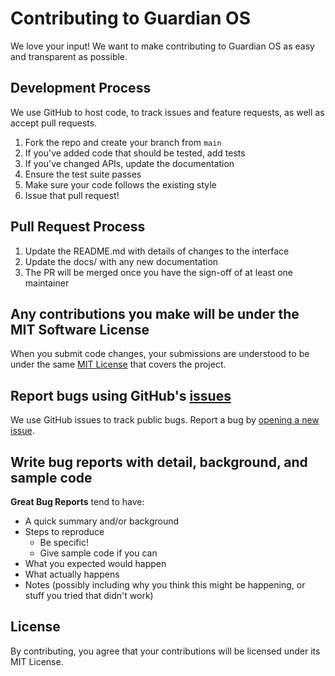 # Contributing to Guardian OS

We love your input! We want to make contributing to Guardian OS as easy and transparent as possible.

## Development Process

We use GitHub to host code, to track issues and feature requests, as well as accept pull requests.

1. Fork the repo and create your branch from `main`
2. If you've added code that should be tested, add tests
3. If you've changed APIs, update the documentation
4. Ensure the test suite passes
5. Make sure your code follows the existing style
6. Issue that pull request!

## Pull Request Process

1. Update the README.md with details of changes to the interface
2. Update the docs/ with any new documentation
3. The PR will be merged once you have the sign-off of at least one maintainer

## Any contributions you make will be under the MIT Software License

When you submit code changes, your submissions are understood to be under the same [MIT License](LICENSE) that covers the project.

## Report bugs using GitHub's [issues](https://github.com/jonnyweare/guardian-os-v1/issues)

We use GitHub issues to track public bugs. Report a bug by [opening a new issue](https://github.com/jonnyweare/guardian-os-v1/issues/new).

## Write bug reports with detail, background, and sample code

**Great Bug Reports** tend to have:

- A quick summary and/or background
- Steps to reproduce
  - Be specific!
  - Give sample code if you can
- What you expected would happen
- What actually happens
- Notes (possibly including why you think this might be happening, or stuff you tried that didn't work)

## License

By contributing, you agree that your contributions will be licensed under its MIT License.
